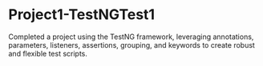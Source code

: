 # Project1-TestNGTest1
Completed a project using the TestNG framework, leveraging annotations, parameters, listeners, assertions, grouping, and keywords to create robust and flexible test scripts.
